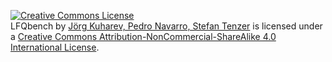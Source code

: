 <a rel="license" href="http://creativecommons.org/licenses/by-nc-sa/4.0/"><img alt="Creative Commons License" style="border-width:0" src="https://i.creativecommons.org/l/by-nc-sa/4.0/88x31.png" /></a><br /><span xmlns:dct="http://purl.org/dc/terms/" href="http://purl.org/dc/dcmitype/Text" property="dct:title" rel="dct:type">LFQbench</span> by <a xmlns:cc="http://creativecommons.org/ns#" href="https://github.com/IFIproteomics/LFQbench" property="cc:attributionName" rel="cc:attributionURL">Jörg Kuharev, Pedro Navarro, Stefan Tenzer</a> is licensed under a <a rel="license" href="http://creativecommons.org/licenses/by-nc-sa/4.0/">Creative Commons Attribution-NonCommercial-ShareAlike 4.0 International License</a>.
